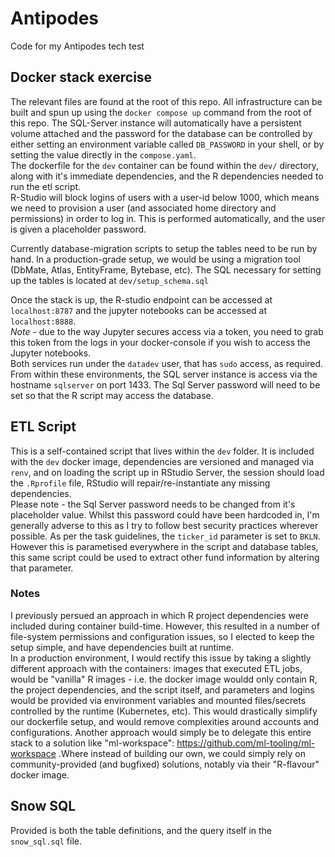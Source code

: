 # Antipodes
Code for my Antipodes tech test

## Docker stack exercise
The relevant files are found at the root of this repo. All infrastructure can be built and spun up using the `docker compose up` command from the root of this repo. The SQL-Server instance will automatically have a persistent volume attached and the password for the database can be controlled by either setting an environment variable called `DB_PASSWORD` in your shell, or by setting the value directly in the `compose.yaml`.  
The dockerfile for the `dev` container can be found within the `dev/` directory, along with it's immediate dependencies, and the R dependencies needed to run the etl script.  
R-Studio will block logins of users with a user-id below 1000, which means we need to provision a user (and associated home directory and permissions) in order to log in. This is performed automatically, and the user is given a placeholder password.

Currently database-migration scripts to setup the tables need to be run by hand. In a production-grade setup, we would be using a migration tool (DbMate, Atlas, EntityFrame, Bytebase, etc). The SQL necessary for setting up the tables is located at `dev/setup_schema.sql`

Once the stack is up, the R-studio endpoint can be accessed at `localhost:8787` and the jupyter notebooks can be accessed at `localhost:8888`.  
*Note* - due to the way Jupyter secures access via a token, you need to grab this token from the logs in your docker-console if you wish to access the Jupyter notebooks.  
Both services run under the `datadev` user, that has `sudo` access, as required. From within these environments, the SQL server instance is access via the hostname `sqlserver` on port 1433. The Sql Server password will need to be set so that the R script may access the database.


## ETL Script
This is a self-contained script that lives within the `dev` folder. It is included with the `dev` docker image, dependencies are versioned and managed via `renv`, and on loading the script up in RStudio Server, the session should load the `.Rprofile` file, RStudio will repair/re-instantiate any missing dependencies.  
Please note - the Sql Server password needs to be changed from it's placeholder value. Whilst this password could have been hardcoded in, I'm generally adverse to this as I try to follow best security practices wherever possible.
As per the task guidelines, the `ticker_id` parameter is set to `BKLN`. However this is parametised everywhere in the script and database tables, this same script could be used to extract other fund information by altering that parameter.


### Notes
I previously persued an approach in which R project dependencies were included during container build-time. However, this resulted in a number of file-system permissions and configuration issues, so I elected to keep the setup simple, and have dependencies built at runtime.  
In a production environment, I would rectify this issue by taking a slightly different approach with the containers: images that executed ETL jobs, would be "vanilla" R images - i.e. the docker image wouldd only contain R, the project dependencies, and the script itself, and parameters and logins would be provided via environment variables and mounted files/secrets controlled by the runtime (Kubernetes, etc). This would drastically simplify our dockerfile setup, and would remove complexities around accounts and configurations. Another approach would simply be to delegate this entire stack to a solution like "ml-workspace": https://github.com/ml-tooling/ml-workspace .Where instead of building our own, we could simply rely on community-provided (and bugfixed) solutions, notably via their "R-flavour" docker image.

## Snow SQL
Provided is both the table definitions, and the query itself in the `snow_sql.sql` file.